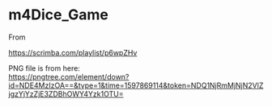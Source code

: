 # m4Dice_Game

From  

https://scrimba.com/playlist/p6wpZHv


PNG file is from here:  
https://pngtree.com/element/down?id=NDE4MzIzOA==&type=1&time=1597869114&token=NDQ1NjRmMjNjN2VlZjgzYjYzZjE3ZDBhOWY4Yzk1OTU=

